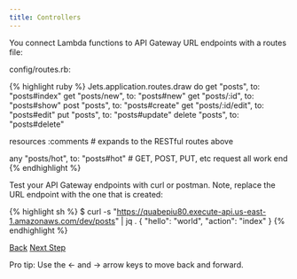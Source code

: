 ```yaml
---
title: Controllers
---
```


You connect Lambda functions to API Gateway URL endpoints with a routes file:

config/routes.rb:

{% highlight ruby %}
Jets.application.routes.draw do
  get  "posts", to: "posts#index"
  get  "posts/new", to: "posts#new"
  get  "posts/:id", to: "posts#show"
  post "posts", to: "posts#create"
  get  "posts/:id/edit", to: "posts#edit"
  put  "posts", to: "posts#update"
  delete  "posts", to: "posts#delete"

  resources :comments # expands to the RESTful routes above

  any "posts/hot", to: "posts#hot" # GET, POST, PUT, etc request all work
end
{% endhighlight %}

Test your API Gateway endpoints with curl or postman. Note, replace the URL endpoint with the one that is created:

{% highlight sh %}
$ curl -s "https://quabepiu80.execute-api.us-east-1.amazonaws.com/dev/posts" | jq .
{
  "hello": "world",
  "action": "index"
}
{% endhighlight %}

<a id="prev" class="btn btn-basic" href="{% link _docs/controllers.md %}">Back</a>
<a id="next" class="btn btn-primary" href="{% link _docs/workers.md %}">Next Step</a>
<p class="keyboard-tip">Pro tip: Use the <- and -> arrow keys to move back and forward.</p>
